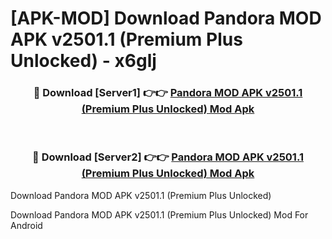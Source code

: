 # [APK-MOD] Download Pandora MOD APK v2501.1 (Premium Plus Unlocked) - x6glj


<div align="center">
<h3>🔴 Download [Server1] 👉👉 <a href="https://apk-comot.site?title=Pandora_MOD_APK_v2501.1_(Premium_Plus_Unlocked)">Pandora MOD APK v2501.1 (Premium Plus Unlocked) Mod Apk</a></h3><br>
<h3>🔴 Download [Server2] 👉👉 <a href="https://apk-comot.site?title=Pandora_MOD_APK_v2501.1_(Premium_Plus_Unlocked)">Pandora MOD APK v2501.1 (Premium Plus Unlocked) Mod Apk</a></h3>
</div>



Download Pandora MOD APK v2501.1 (Premium Plus Unlocked) 

Download Pandora MOD APK v2501.1 (Premium Plus Unlocked) Mod For Android